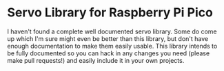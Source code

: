 # Servo Library for Raspberry Pi Pico
I haven't found a complete well documented servo
library. Some do come up which I'm sure might even
be better than this library, but don't have enough
documentation to make them easily usable. This library
intends to be fully documented so you can hack in
any changes you need (please make pull requests!)
and easily include it in your own projects.

